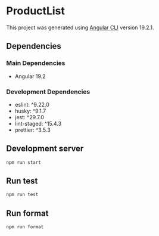 # ProductList

This project was generated using [Angular CLI](https://github.com/angular/angular-cli) version 19.2.1.

## Dependencies

### Main Dependencies

- Angular 19.2

### Development Dependencies

- eslint: ^9.22.0
- husky: ^9.1.7
- jest: ^29.7.0
- lint-staged: ^15.4.3
- prettier: ^3.5.3

## Development server

```bash
npm run start
```

## Run test

```bash
npm run test
```

## Run format

```bash
npm run format
```

